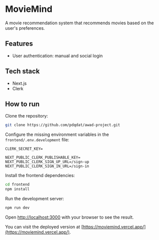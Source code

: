 # MovieMind

A movie recommendation system that recommends movies based on the user's preferences.

## Features

-   User authentication: manual and social login

## Tech stack

-   Next.js
-   Clerk

## How to run

Clone the repository:

```bash
git clone https://github.com/pdqdat/awad-project.git
```

Configure the missing environment variables in the `frontend/.env.development` file:

```frontend/.env.development
CLERK_SECRET_KEY=

NEXT_PUBLIC_CLERK_PUBLISHABLE_KEY=
NEXT_PUBLIC_CLERK_SIGN_UP_URL=/sign-up
NEXT_PUBLIC_CLERK_SIGN_IN_URL=/sign-in
```

Install the frontend dependencies:

```bash
cd frontend
npm install
```

Run the development server:

```bash
npm run dev
```

Open [http://localhost:3000](http://localhost:3000) with your browser to see the result.

You can visit the deployed version at [https://moviemind.vercel.app/](https://moviemind.vercel.app/).
